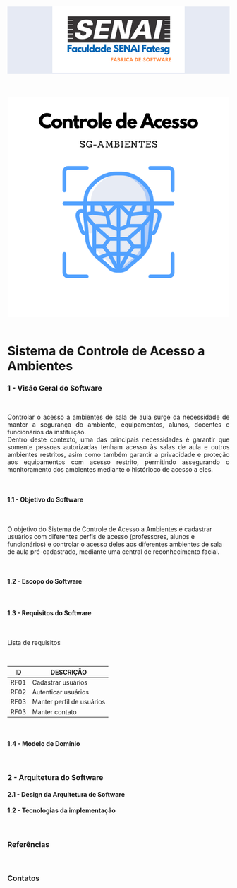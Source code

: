 <div align="center" style="background-color: #e6eaf4;">
    <img src="imagens/logo-faculdade-300.png" 
         alt="Texto alternativo" 
         title="Sistema de Controle de Acesso a Ambientes"/>
</div>
<br>
<br>
<br>
<div align="center">
    <img src="imagens/controle-acesso.png" alt="Texto alternativo" />
</div>
<br>
<h1> Sistema de Controle de Acesso a Ambientes </h1>
<h3> 1 - Visão Geral do Software </h2>
<br>
<p style="text-align: justify;text-justify: inter-word;">
Controlar o acesso a ambientes de sala de aula surge da necessidade de manter a segurança do ambiente, equipamentos, alunos, docentes e funcionários da instituição.
<br>
Dentro deste contexto, uma das principais necessidades é garantir que somente pessoas autorizadas tenham acesso às salas de aula e outros ambientes restritos, asim como também garantir a privacidade e proteção aos equipamentos com acesso restrito, permitindo assegurando o monitoramento dos ambientes mediante o  histórioco de acesso a eles.
</p>
<br>
<h4> 1.1 - Objetivo do Software </h2>
<br>
<p>
    O objetivo do Sistema de Controle de Acesso a Ambientes é  cadastrar usuários com diferentes perfis de acesso (professores, alunos e funcionários)  e controlar o acesso deles aos diferentes ambientes de sala de aula pré-cadastrado, mediante uma central de reconhecimento facial. 

</p>
<br>
<h4> 1.2 - Escopo do Software </h2>
<br>
<h4> 1.3 - Requisitos do Software </h2>
<br>
<p>Lista de requisitos</p>
<br>
<div align="center">
<table>
    <thead>
    <tr>
        <th>ID</>
        <th>DESCRIÇÃO</>
    </tr>
    </thead>
    <tbody>
        <tr>
            <td>RF01</td>
            <td>Cadastrar usuários</td>
        </tr>
        <tr>
            <td>RF02</td>
            <td>Autenticar usuários</td>
        </tr>
        <tr>
            <td>RF03</td>
            <td>Manter perfil de usuários</td>
        </tr>
        <tr>
            <td>RF03</td>
            <td>Manter contato</td>
        </tr>
    </tbody>
</table>
</div>
<br>
<h4> 1.4 - Modelo de Domínio </h2>
<br>
<h3> 2 - Arquitetura do Software </h2>
<h4> 2.1 - Design da Arquitetura de Software </h2>
<h4> 1.2 - Tecnologias da implementação </h2>
<br>
<h3> Referências </h3>
<br>
<h3> Contatos </h3>

